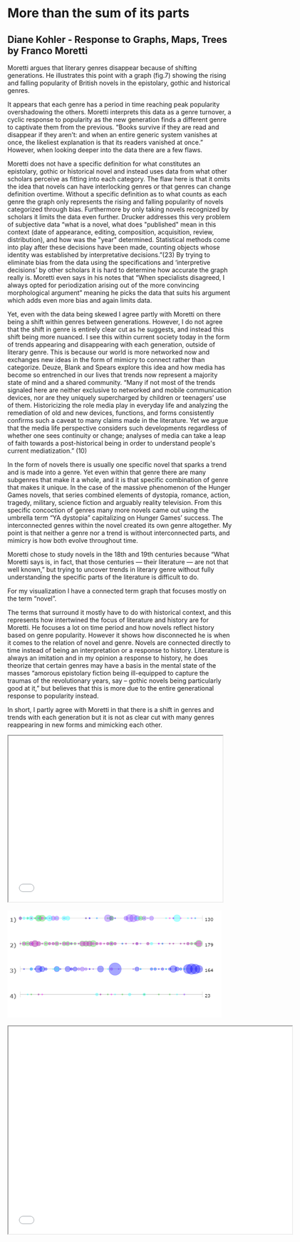 # More than the sum of its parts
## Diane Kohler - Response to Graphs, Maps, Trees by Franco Moretti

Moretti argues that literary genres disappear because of shifting generations. He illustrates this point with a graph (fig.7) showing the rising and falling popularity of British novels in the epistolary, gothic and historical genres. 


It appears that each genre has a period in time reaching peak popularity overshadowing the others. Moretti interprets this data as a genre turnover, a cyclic response to popularity as the new generation finds a different genre to captivate them from the previous. “Books survive if they are read and disappear if they aren’t: and when an entire generic system vanishes at once, the likeliest explanation is that its readers vanished at once.” However, when looking deeper into the data there are a few flaws. 

Moretti does not have a specific definition for what constitutes an epistolary, gothic or historical novel and instead uses data from what other scholars perceive as fitting into each category. The flaw here is that it omits the idea that novels can have interlocking genres or that genres can change definition overtime. Without a specific definition as to what counts as each genre the graph only represents the rising and falling popularity of novels categorized through bias. Furthermore by only taking novels recognized by scholars it limits the data even further. Drucker addresses this very problem of subjective data “what is a novel, what does "published" mean in this context (date of appearance, editing, composition, acquisition, review, distribution), and how was the "year" determined. Statistical methods come into play after these decisions have been made, counting objects whose identity was established by interpretative decisions.”(23) By trying to eliminate bias from the data using the specifications and ‘interpretive decisions’ by other scholars it is hard to determine how accurate the graph really is. Moretti even says in his notes that “When specialists disagreed, I always opted for periodization arising out of the more convincing morphological argument” meaning he picks the data that suits his argument which adds even more bias and again limits data. 

Yet, even with the data being skewed I agree partly with Moretti on there being a shift within genres between generations. However, I do not agree that the shift in genre is entirely clear cut as he suggests, and instead this shift being more nuanced. I see this within current society today in the form of trends appearing and disappearing with each generation, outside of literary genre. This is because our world is more networked now and exchanges new ideas in the form of mimicry to connect rather than categorize. Deuze, Blank and Spears explore this idea and how media has become so entrenched in our lives that trends now represent a majority state of mind and a shared community. “Many if not most of the trends signaled here are neither exclusive to networked and mobile communication devices, nor are they uniquely supercharged by children or teenagers’ use of them. Historicizing the role media play in everyday life and analyzing the remediation of old and new devices, functions, and forms consistently confirms such a caveat to many claims made in the literature. Yet we argue that the media life perspective considers such developments regardless of whether one sees continuity or change; analyses of media can take a leap of faith towards a post-historical being in order to understand people's current mediatization.” (10) 

In the form of novels there is usually one specific novel that sparks a trend and is made into a genre. Yet even within that genre there are many subgenres that make it a whole, and it is that specific combination of genre that makes it unique. In the case of the massive phenomenon of the Hunger Games novels, that series combined elements of dystopia, romance, action, tragedy, military, science fiction and arguably reality television. From this specific concoction of genres many more novels came out using the umbrella term “YA dystopia” capitalizing on Hunger Games’ success. The interconnected genres within the novel created its own genre altogether. My point is that neither a genre nor a trend is without interconnected parts, and mimicry is how both evolve throughout time. 

Moretti chose to study novels in the 18th and 19th centuries because “What Moretti says is, in fact, that those centuries — their literature — are not that well known,” but trying to uncover trends in literary genre without fully understanding the specific parts of the literature is difficult to do. 

For my visualization I have a connected term graph that focuses mostly on the term “novel”. 


The terms that surround it mostly have to do with historical context, and this represents how intertwined the focus of literature and history are for Moretti. He focuses a lot on time period and how novels reflect history based on genre popularity. However it shows how disconnected he is when it comes to the relation of novel and genre. Novels are connected directly to time instead of being an interpretation or a response to history. Literature is always an imitation and in my opinion a response to history, he does theorize that certain genres may have a basis in the mental state of the masses “amorous epistolary fiction being ill-equipped to capture the traumas of the revolutionary years, say – gothic novels being particularly good at it,” but believes that this is more due to the entire generational response to popularity instead. 

In short, I partly agree with Moretti in that there is a shift in genres and trends with each generation but it is not as clear cut with many genres reappearing in new forms and mimicking each other.  


<iframe style='width: 481px; height: 372px;' src='//voyant-tools.org/tool/Cirrus/?corpus=a4422e5c2a937f8fbc71404f6cf5357b'></iframe>


![](images/download.png)

<iframe style='width: 637px; height: 465px;' src='//voyant-tools.org/tool/CollocatesGraph/?mode=corpus&corpus=15e9ff422be5dab4c4db63861cb746fd'></iframe>
